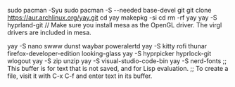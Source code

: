sudo pacman -Syu
sudo pacman -S --needed base-devel git
git clone https://aur.archlinux.org/yay.git
cd yay
makepkg -si
cd
rm -rf yay
yay -S hyprland-git
// Make sure you install mesa as the OpenGL driver. The virgl drivers are included in mesa.

yay -S nano swww dunst waybar poweralertd
yay -S kitty rofi thunar firefox-developer-edition looking-glass
yay -S hyprpicker hyprlock-git wlogout
yay -S zip unzip
yay -S visual-studio-code-bin
yay -S nerd-fonts
;; This buffer is for text that is not saved, and for Lisp evaluation.
;; To create a file, visit it with C-x C-f and enter text in its buffer.

